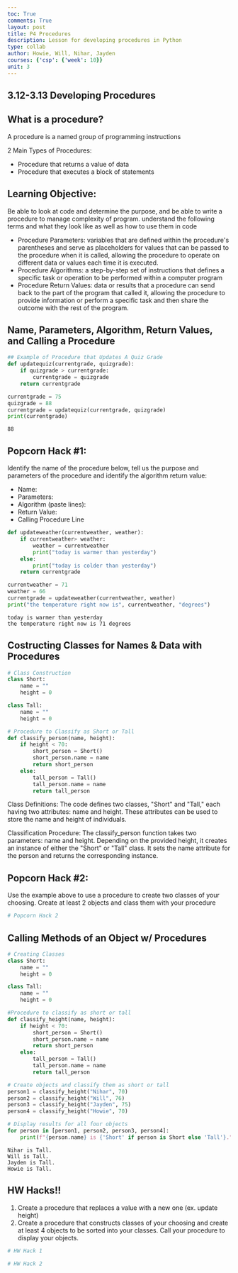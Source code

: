 ```yaml
---
toc: True
comments: True
layout: post
title: P4 Procedures
description: Lesson for developing procedures in Python
type: collab
author: Howie, Will, Nihar, Jayden
courses: {'csp': {'week': 10}}
unit: 3
---
```


## 3.12-3.13 Developing Procedures

## What is a procedure?

A procedure is a named group of programming instructions

2 Main Types of Procedures:
- Procedure that returns a value of data
- Procedure that executes a block of statements

## Learning Objective:
Be able to look at code and determine the purpose, and be able to write a procedure to manage complexity of program. understand the following terms and what they look like as well as how to use them in code

- Procedure Parameters: variables that are defined within the procedure's parentheses and serve as placeholders for values that can be passed to the procedure when it is called, allowing the procedure to operate on different data or values each time it is executed.
- Procedure Algorithms: a step-by-step set of instructions that defines a specific task or operation to be performed within a computer program
- Procedure Return Values: data or results that a procedure can send back to the part of the program that called it, allowing the procedure to provide information or perform a specific task and then share the outcome with the rest of the program.

## Name, Parameters, Algorithm, Return Values, and Calling a Procedure


```python
## Example of Procedure that Updates A Quiz Grade
def updatequiz(currentgrade, quizgrade):
    if quizgrade > currentgrade:
        currentgrade = quizgrade
    return currentgrade

currentgrade = 75
quizgrade = 88
currentgrade = updatequiz(currentgrade, quizgrade)
print(currentgrade)
```

    88


## Popcorn Hack #1:
Identify the name of the procedure below, tell us the purpose and parameters of the procedure and identify the algorithm return value:

- Name:
- Parameters:
- Algorithm (paste lines): 
- Return Value: 
- Calling Procedure Line


```python
def updateweather(currentweather, weather):
    if currentweather> weather:
        weather = currentweather
        print("today is warmer than yesterday")
    else:
        print("today is colder than yesterday")
    return currentgrade

currentweather = 71
weather = 66
currentgrade = updateweather(currentweather, weather)
print("the temperature right now is", currentweather, "degrees")
```

    today is warmer than yesterday
    the temperature right now is 71 degrees


## Costructing Classes for Names & Data with Procedures


```python
# Class Construction
class Short:
    name = ""
    height = 0

class Tall:
    name = ""
    height = 0

# Procedure to Classify as Short or Tall
def classify_person(name, height):
    if height < 70:
        short_person = Short()
        short_person.name = name
        return short_person
    else:
        tall_person = Tall()
        tall_person.name = name
        return tall_person
```

Class Definitions: The code defines two classes, "Short" and "Tall," each having two attributes: name and height. These attributes can be used to store the name and height of individuals.

Classification Procedure: The classify_person function takes two parameters: name and height. Depending on the provided height, it creates an instance of either the "Short" or "Tall" class. It sets the name attribute for the person and returns the corresponding instance.

## Popcorn Hack #2:
Use the example above to use a procedure to create two classes of your choosing. Create at least 2 objects and class them with your procedure


```python
# Popcorn Hack 2
```

## Calling Methods of an Object w/ Procedures


```python
# Creating Classes
class Short:
    name = ""
    height = 0

class Tall:
    name = ""
    height = 0

#Procedure to classify as short or tall
def classify_height(name, height):
    if height < 70:
        short_person = Short()
        short_person.name = name
        return short_person
    else:
        tall_person = Tall()
        tall_person.name = name
        return tall_person

# Create objects and classify them as short or tall
person1 = classify_height("Nihar", 70)
person2 = classify_height("Will", 76)
person3 = classify_height("Jayden", 75)
person4 = classify_height("Howie", 70)

# Display results for all four objects
for person in [person1, person2, person3, person4]:
    print(f"{person.name} is {'Short' if person is Short else 'Tall'}.")


```

    Nihar is Tall.
    Will is Tall.
    Jayden is Tall.
    Howie is Tall.


## HW Hacks!!
1. Create a procedure that replaces a value with a new one (ex. update height)
2. Create a procedure that constructs classes of your choosing and create at least 4 objects to be sorted into your classes. Call your procedure to display your objects.


```python
# HW Hack 1
```


```python
# HW Hack 2
```
